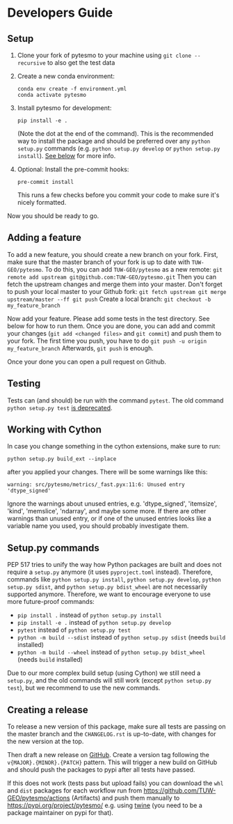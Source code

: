 Developers Guide
================

Setup
-----

1) Clone your fork of pytesmo to your machine using ``git clone --recursive``
   to also get the test data
2) Create a new conda environment:
    ```
    conda env create -f environment.yml
    conda activate pytesmo
    ```
     
3) Install pytesmo for development:
    ```
    pip install -e .
    ```
   (Note the dot at the end of the command). This is the recommended way to
   install the package and should be preferred over any `python setup.py`
   commands (e.g. `python setup.py develop` or `python setup.py install`). [See
   below](#setup.py-commands) for more info.

4) Optional: Install the pre-commit hooks:
    ```
    pre-commit install
    ```
   This runs a few checks before you commit your code to make sure it's nicely
   formatted.
   
   
Now you should be ready to go.


Adding a feature
----------------

To add a new feature, you should create a new branch on your fork. First, make
sure that the master branch of your fork is up to date with
`TUW-GEO/pytesmo`. To do this, you can add `TUW-GEO/pytesmo` as a new remote:
    ```
    git remote add upstream git@github.com:TUW-GEO/pytesmo.git
    ```
Then you can fetch the upstream changes and merge them into your master. Don't
forget to push your local master to your Github fork:
    ```
    git fetch upstream
    git merge upstream/master --ff
    git push
    ```
Create a local branch:
    ```
    git checkout -b my_feature_branch
    ```
    
Now add your feature. Please add some tests in the test directory. See below for
how to run them. Once you are done, you can add and commit your changes (`git
add <changed files>` and `git commit`) and  push them to your fork. The first
time you push, you have to do
    ```
    git push -u origin my_feature_branch
    ```
Afterwards, `git push` is enough.

Once your done you can open a pull request on Github.

Testing
-------

Tests can (and should) be run with the command `pytest`. The old command
`python setup.py test` [is deprecated](https://github.com/pypa/setuptools/issues/1684).


Working with Cython
-------------------

In case you change something in the cython extensions, make sure to run:

    python setup.py build_ext --inplace

after you applied your changes. There will be some warnings like this:

    warning: src/pytesmo/metrics/_fast.pyx:11:6: Unused entry 'dtype_signed'

Ignore the warnings about unused entries, e.g. 'dtype_signed', 'itemsize',
'kind', 'memslice', 'ndarray', and maybe some more. If there are other warnings
than unused entry, or if one of the unused entries looks like a variable name
you used, you should probably investigate them.


Setup.py commands
-----------------

PEP 517 tries to unify the way how Python packages are built and does not
require a `setup.py` anymore (it uses `pyproject.toml` instead).
Therefore, commands like `python setup.py install`, `python setup.py develop`,
`python setup.py sdist`, and `python setup.py bdist_wheel` are not necessarily
supported anymore. Therefore, we want to encourage everyone to use more
future-proof commands:

- `pip install .` instead of `python setup.py install`
- `pip install -e .` instead of `python setup.py develop`
- `pytest` instead of `python setup.py test`
- `python -m build --sdist` instead of `python setup.py sdist` (needs `build` installed)
- `python -m build --wheel` instead of `python setup.py bdist_wheel` (needs `build` installed)

Due to our more complex build setup (using Cython) we still need a `setup.py`,
and the old commands will still work (except `python setup.py test`), but we
recommend to use the new commands.


Creating a release
------------------

To release a new version of this package, make sure all tests are passing
on the master branch and the `CHANGELOG.rst` is up-to-date, with changes for 
the new version at the top.

Then draft a new release on [GitHub](https://github.com/TUW-GEO/pytesmo/releases).
Create a version tag following the ``v{MAJOR}.{MINOR}.{PATCH}`` pattern.
This will trigger a new build on GitHub and should push the packages to pypi after
all tests have passed.

If this does not work (tests pass but upload fails) you can download the
``whl`` and ``dist`` packages for each workflow run from
https://github.com/TUW-GEO/pytesmo/actions (Artifacts) and push them manually to
https://pypi.org/project/pytesmo/ e.g. using [twine](https://pypi.org/project/twine/) 
(you need to be a package maintainer on pypi for that).
